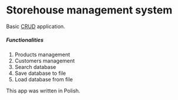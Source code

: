 # Storehouse management system

Basic [CRUD](https://pl.wikipedia.org/wiki/CRUD) application. 

##### Functionalities
1. Products management
2. Customers management
3. Search database
4. Save database to file
5. Load database from file

This app was written in Polish.
